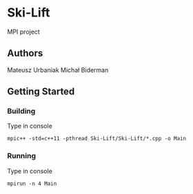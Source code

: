 # Ski-Lift
MPI project

## Authors
Mateusz Urbaniak
Michał Biderman

## Getting Started

### Building

Type in console
```
mpic++ -std=c++11 -pthread Ski-Lift/Ski-Lift/*.cpp -o Main
```

### Running

Type in console
```
mpirun -n 4 Main
```
